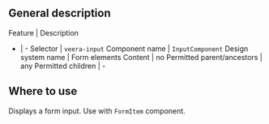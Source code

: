 ## General description

Feature | Description
- | -
Selector | `veera-input`
Component name | `InputComponent`
Design system name | Form elements
Content | no
Permitted parent/ancestors | any
Permitted children | -

## Where to use

Displays a form input. Use with `FormItem` component.
